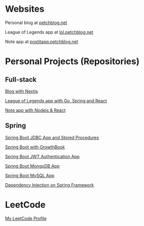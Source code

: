 # Websites

Personal blog at [petchblog.net](https://www.petchblog.net)

League of Legends app at [lol.petchblog.net](https://lol.petchblog.net)

Note app at [postitapp.petchblog.net](https://postitapp.petchblog.net)

# Personal Projects (Repositories)

## Full-stack

[Blog with Nextjs](https://github.com/kiart-tantasi/nextjs-blog-typescript-mongodb)

[League of Legends app with Go, Spring and React](https://github.com/kiart-tantasi/league-of-legends-app)

[Note app with Nodejs & React](https://github.com/kiart-tantasi/note-app-nodejs-react)

## Spring

[Spring Boot JDBC App and Stored Procedures](https://github.com/kiart-tantasi/spring-boot-jdbc)

[Spring Boot with GrowthBook](https://github.com/kiart-tantasi/spring-boot-growthbook)

[Spring Boot JWT Authentication App](https://github.com/kiart-tantasi/spring-boot-security-jwt)

[Spring Boot MongoDB App](https://github.com/kiart-tantasi/spring-boot-mongodb)

[Spring Boot MySQL App](https://github.com/kiart-tantasi/spring-boot-mysql)

[Dependency Injection on Spring Framework](https://github.com/kiart-tantasi/spring-dependency-injection)

# LeetCode

[My LeetCode Profile](https://leetcode.com/kiart-tantasi/)
